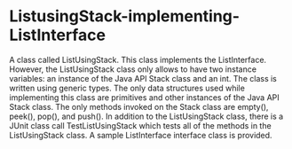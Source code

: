 # ListusingStack-implementing-ListInterface
A class called ListUsingStack. This class implements the ListInterface. However, the ListUsingStack class only allows to have two instance variables: an instance of the Java API Stack class and an int. The class is written using generic types. The only data structures used while implementing this class are primitives and other instances of the Java API Stack class. The only methods invoked on the Stack class are empty(), peek(), pop(), and push(). In addition to the ListUsingStack class, there is a JUnit class call TestListUsingStack which tests all of the methods in the ListUsingStack class. A sample ListInterface interface class is provided. 
